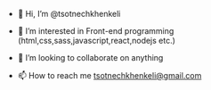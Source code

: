 - 👋 Hi, I’m @tsotnechkhenkeli
- 👀 I’m interested in Front-end programming (html,css,sass,javascript,react,nodejs etc.)

- 💞️ I’m looking to collaborate on anything
- 📫 How to reach me tsotnechkhenkeli@gmail.com

<!---
tsotnechkhenkeli/tsotnechkhenkeli is a ✨ special ✨ repository because its `README.md` (this file) appears on your GitHub profile.
You can click the Preview link to take a look at your changes.
--->
